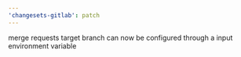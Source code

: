 ```yaml
---
'changesets-gitlab': patch
---
```


merge requests target branch can now be configured through a input environment variable
